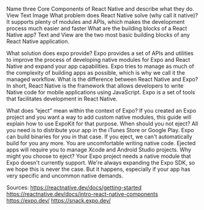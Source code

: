 Name three Core Components of React Native and describe what they do.
  View
  Text
  Image
What problem does React Native solve (why call it native)?
  It supports plenty of modules and APIs, which makes the development process much easier and faster
What are the building blocks of a React Native app?
  Text and View are the two most basic building blocks of any React Native application. 



What solution does expo provide?
  Expo provides a set of APIs and utilities to improve the process of developing native modules for Expo and React Native and expand your app capabilities.
Expo tries to manage as much of the complexity of building apps as possible, which is why we call it the managed workflow.
What is the difference between React Native and Expo?
  In short, React Native is the framework that allows developers to write Native code for mobile applications using JavaScript. Expo is a set of tools that facilitates development in React Native. 


What does “eject” mean within the context of Expo?
  If you created an Expo project and you want a way to add custom native modules, this guide will explain how to use ExpoKit for that purpose.
When should you not eject?
  All you need is to distribute your app in the iTunes Store or Google Play. Expo can build binaries for you in that case. If you eject, we can't automatically build for you any more.
  You are uncomfortable writing native code. Ejected apps will require you to manage Xcode and Android Studio projects.
Why might you choose to eject?
  Your Expo project needs a native module that Expo doesn't currently support. We're always expanding the Expo SDK, so we hope this is never the case. But it happens, especially if your app has very specific and uncommon native demands.


Sources: https://reactnative.dev/docs/getting-started
https://reactnative.dev/docs/intro-react-native-components
https://expo.dev/
https://snack.expo.dev/
